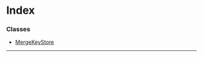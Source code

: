 

# Index

### Classes

* [MergeKeyStore](../classes/_key_stores_merge_key_store_.mergekeystore.md)

---

